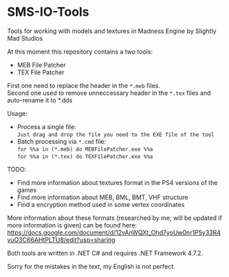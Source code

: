 # SMS-IO-Tools
Tools for working with models and textures in Madness Engine by Slightly Mad Studios

At this moment this repository contains a two tools:
* MEB File Patcher
* TEX File Patcher

First one need to replace the header in the `*.meb` files.<br>
Second one used to remove unneccessary header in the `*.tex` files and auto-rename it to *.dds

Usage:<br>
* Process a single file:<br>
`Just drag and drop the file you need to the EXE file of the tool`
* Batch processing via `*.cmd` file:<br>
`for %%a in (*.meb) do MEBFilePatcher.exe %%a`<br>
`for %%a in (*.tex) do TEXFilePatcher.exe %%a`<br>

TODO:
* Find more information about textures format in the PS4 versions of the games
* Find more information about MEB, BML, BMT, VHF structure
* Find a encryption method used in some vertex coordinates

More information about these formats (researched by me; will be updated if more information is given) can be found here:
https://docs.google.com/document/d/12vAnWQXt_Ohd7yoUw0nr1P5y33R4yuO3C66AHtPLTU8/edit?usp=sharing

Both tools are written in .NET C# and requires .NET Framework 4.7.2.

Sorry for the mistakes in the text, my English is not perfect.
